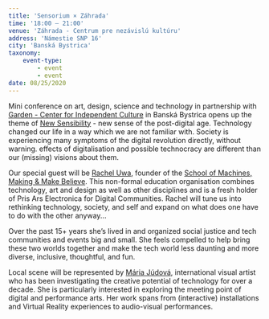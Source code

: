 ```yaml
---
title: 'Sensorium × Záhrada'
time: '18:00 – 21:00'
venue: 'Záhrada - Centrum pre nezávislú kultúru'
address: 'Námestie SNP 16'
city: 'Banská Bystrica'
taxonomy:
    event-type:
        - event
        - event
date: 08/25/2020
---
```


Mini conference on art, design, science and technology in partnership with [Garden - Center for Independent Culture](https://zahradacnk.sk/) in Banská Bystrica opens up the theme of [New Sensibility](https://sensorium.is/new-sensibility) - new sense of the post-digital age. Technology changed our life in a way which we are not familiar with. Society is experiencing many symptoms of the digital revolution directly, without warning. effects of digitalisation and possible technocracy are different than our (missing) visions about them.

Our special guest will be  [Rachel Uwa](https://sensorium.is/speakers/rachel-uwa), founder of the [School of Machines, Making & Make Believe](http://www.schoolofma.org). This non-formal education organisation combines technology, art and design as well as other disciplines and is a fresh holder of Pris Ars Electronica for Digital Communities. Rachel will tune us into rethinking technology, society, and self and expand on what does one have to do with the other anyway...

Over the past 15+ years she’s lived in and organized social justice and tech communities and events big and small. She feels compelled to help bring these two worlds together and make the tech world less daunting and more diverse, inclusive, thoughtful, and fun. 

Local scene will be represented by [Mária Júdová](https://sensorium.is/speakers/maria-judova), international visual artist who has been investigating the creative potential of technology for over a decade. She is particularly interested in exploring the meeting point of digital and performance arts. Her work spans from (interactive) installations and Virtual Reality experiences to audio-visual performances.